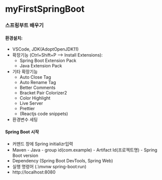 # myFirstSpringBoot
### 스프링부트 배우기

#### 환경설치:

- VSCode, JDK(AdoptOpenJDK11)
- 확장기능 (Ctrl+Shift+P --> Install Extensions):
  - Spring Boot Extension Pack
  - Java Extension Pack
- 기타 확장기능
  - Auto Close Tag
  - Auto Rename Tag
  - Better Comments
  - Bracket Pair Colorizer2
  - Color Highlight
  - Live Server
  - Prettier
  - (Reactjs code snippets)
- 환경변수 세팅

#### Spring Boot 시작

- 커맨드 창에 Spring initializr입력
- Maven - Java - group id(com.example) - Artifact Id(프로젝트명) - Spring Boot version
- Dependency (Spring Boot DevTools, Spring Web)
- 실행 명령어 (.\mvnw spring-boot:run)
- http://localhost:8080

